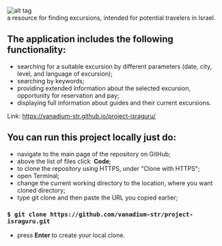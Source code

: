![alt tag](https://i.imgur.com/cgdFj5z.png) \
 a resource for finding excursions, intended for potential travelers in Israel.

## The application includes the following functionality: 
* searching for a suitable excursion by different parameters (date, city, level, and language of excursion);
* searching by keywords;
* providing extended information about the selected excursion, opportunity for reservation and pay;
* displaying full information about guides and their current excursions.

Link: https://vanadium-str.github.io/project-israguru/

## You can run this project locally just do:
* navigate to the main page of the repository on GitHub;
* above the list of files click  **Code**;
* to clone the repository using HTTPS, under "Clone with HTTPS";
* open Terminal;
* change the current working directory to the location, where you want cloned directory;
* type git clone and then paste the URL you copied earlier;
### `$ git clone https://github.com/vanadium-str/project-israguru.git`
* press **Enter** to create your local clone.
